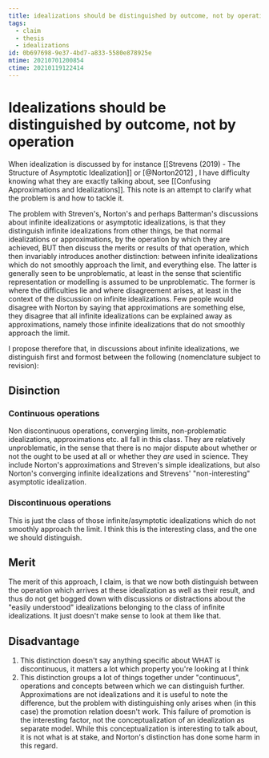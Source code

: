 ```yaml
---
title: idealizations should be distinguished by outcome, not by operation
tags:
  - claim
  - thesis
  - idealizations
id: 0b697698-9e37-4bd7-a833-5580e878925e
mtime: 20210701200854
ctime: 20210119122414
---
```


# Idealizations should be distinguished by outcome, not by operation

When idealization is discussed by for instance [[Strevens (2019) - The Structure of Asymptotic Idealization]] or [@Norton2012] , I have difficulty knowing what they are exactly talking about, see [[Confusing Approximations and Idealizations]]. This note is an attempt to clarify what the problem is and how to tackle it.

The problem with Streven's, Norton's and perhaps Batterman's discussions about infinite idealizations or asymptotic idealizations, is that they distinguish infinite idealizations from other things, be that normal idealizations or approximations, by the operation by which they are achieved, BUT then discuss the merits or results of that operation, which then invariably introduces another distinction: between infinite idealizations which do not smoothly approach the limit, and everything else. The latter is generally seen to be unproblematic, at least in the sense that scientific representation or modelling is assumed to be unproblematic. The former is where the difficulties lie and where disagreement arises, at least in the context of the discussion on infinite idealizations. Few people would disagree with Norton by saying that approximations are something else, they disagree that all infinite idealizations can be explained away as approximations, namely those infinite idealizations that do not smoothly approach the limit.

I propose therefore that, in discussions about infinite idealizations, we distinguish first and formost between the following (nomenclature subject to revision):

## Disinction

### Continuous operations

Non discontinuous operations, converging limits, non-problematic idealizations, approximations etc. all fall in this class. They are relatively unproblematic, in the sense that there is no major dispute about whether or not the ought to be used at all or whether they _are_ used in science. They include Norton's approximations and Streven's simple idealizations, but also Norton's converging infinite idealizations and Strevens' "non-interesting" asymptotic idealization.

### Discontinuous operations

This is just the class of those infinite/asymptotic idealizations which do not smoothly approach the limit. I think this is the interesting class, and the one we should distinguish.

## Merit

The merit of this approach, I claim, is that we now both distinguish between the operation which arrives at these idealization as well as their result, and thus do not get bogged down with discussions or distractions about the "easily understood" idealizations belonging to the class of infinite idealizations. It just doesn't make sense to look at them like that.

## Disadvantage

1) This distinction doesn't say anything specific about WHAT is discontinuous, it matters a lot which property you're looking at I think
2) This distinction groups a lot of things together under "continuous", operations and concepts between which we can distinguish further. Approximations are not idealizations and it is useful to note the difference, but the problem with distinguishing only arises when (in this case) the promotion relation doesn't work. This failure of promotion is the interesting factor, not the conceptualization of an idealization as separate model. While this conceptualization is interesting to talk about, it is not what is at stake, and Norton's distinction has done some harm in this regard.